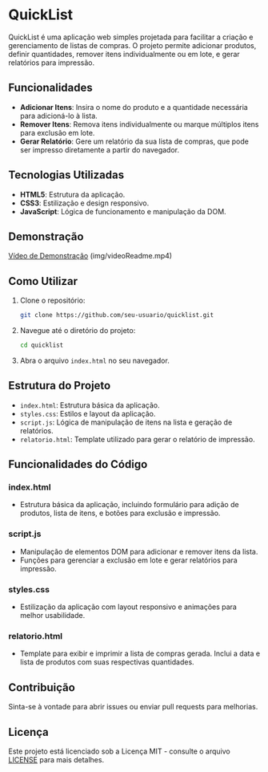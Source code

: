 
# QuickList

QuickList é uma aplicação web simples projetada para facilitar a criação e gerenciamento de listas de compras. O projeto permite adicionar produtos, definir quantidades, remover itens individualmente ou em lote, e gerar relatórios para impressão.

## Funcionalidades

- **Adicionar Itens**: Insira o nome do produto e a quantidade necessária para adicioná-lo à lista.
- **Remover Itens**: Remova itens individualmente ou marque múltiplos itens para exclusão em lote.
- **Gerar Relatório**: Gere um relatório da sua lista de compras, que pode ser impresso diretamente a partir do navegador.

## Tecnologias Utilizadas

- **HTML5**: Estrutura da aplicação.
- **CSS3**: Estilização e design responsivo.
- **JavaScript**: Lógica de funcionamento e manipulação da DOM.

## Demonstração

[Vídeo de Demonstração](#) (img/videoReadme.mp4)

## Como Utilizar

1. Clone o repositório:

   ```bash
   git clone https://github.com/seu-usuario/quicklist.git
   ```

2. Navegue até o diretório do projeto:

   ```bash
   cd quicklist
   ```

3. Abra o arquivo `index.html` no seu navegador.

## Estrutura do Projeto

- `index.html`: Estrutura básica da aplicação.
- `styles.css`: Estilos e layout da aplicação.
- `script.js`: Lógica de manipulação de itens na lista e geração de relatórios.
- `relatorio.html`: Template utilizado para gerar o relatório de impressão.

## Funcionalidades do Código

### index.html

- Estrutura básica da aplicação, incluindo formulário para adição de produtos, lista de itens, e botões para exclusão e impressão.

### script.js

- Manipulação de elementos DOM para adicionar e remover itens da lista.
- Funções para gerenciar a exclusão em lote e gerar relatórios para impressão.

### styles.css

- Estilização da aplicação com layout responsivo e animações para melhor usabilidade.

### relatorio.html

- Template para exibir e imprimir a lista de compras gerada. Inclui a data e lista de produtos com suas respectivas quantidades.

## Contribuição

Sinta-se à vontade para abrir issues ou enviar pull requests para melhorias.

## Licença

Este projeto está licenciado sob a Licença MIT - consulte o arquivo [LICENSE](LICENSE) para mais detalhes.
